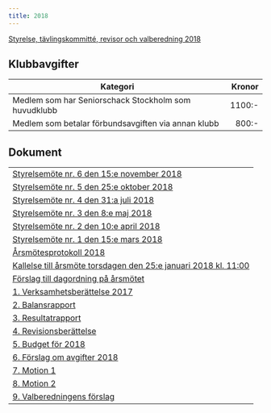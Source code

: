 ```yaml
---
title: 2018
---
```

[Styrelse, tävlingskommitté, revisor och valberedning 2018](seniorstyrelse_2018.pdf)

## Klubbavgifter

|Kategori|Kronor|
|-|-:|
Medlem som har Seniorschack Stockholm som huvudklubb|1100:-|
Medlem som betalar förbundsavgiften via annan klubb|800:-|

## Dokument

||
|-|
|[Styrelsemöte nr. 6 den 15:e november 2018](Protokoll_SrS_nr6_2018.pdf)|
|[Styrelsemöte nr. 5 den 25:e oktober 2018](Protokoll_SrS_nr5_2018.pdf)|
|[Styrelsemöte nr. 4 den 31:a juli 2018](Protokoll_SrS_nr4_2018.pdf)|
|[Styrelsemöte nr. 3 den 8:e maj 2018](Protokoll_SrS_nr3_2018.pdf)|
|[Styrelsemöte nr. 2 den 10:e april 2018](Protokoll_SrS_nr2_2018.pdf)|
|[Styrelsemöte nr. 1 den 15:e mars 2018](Protokoll_SrS_nr1_2018.pdf)|
|[Årsmötesprotokoll 2018](arsmote_protokoll_2018.pdf)|
|[Kallelse till årsmöte torsdagen den 25:e januari 2018 kl. 11:00](kallelse_arsmote_2018.pdf)|
|[Förslag till dagordning på årsmötet](dagordning_arsmote_2018.pdf)|
|[1. Verksamhetsberättelse 2017](verksamhet_2017.pdf)|
|[2. Balansrapport](171231_Balansrapport.pdf)|
|[3. Resultatrapport](171231_Resultatrapport.pdf)|
|[4. Revisionsberättelse](Revisionsberattelse.pdf)|
|[5. Budget för 2018](budget_2018.pdf)|
|[6. Förslag om avgifter 2018](avgiftsforslag_2018.pdf)|
|[7. Motion 1](Motion2018.pdf)|
|[8. Motion 2](Motion_arsmote_2018.pdf)|
|[9. Valberedningens förslag](Valberedningens_forslag_2018.pdf)|
